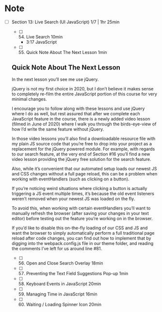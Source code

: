 # Note
- [ ] Section 13: Live Search (UI JavaScript) 1/7 | 1hr 25min
  - [ ] 54. Live Search 10min
    - 3:17 JavaScript
  - [ ] 55. Quick Note About The Next Lesson 1min
  
  ## Quick Note About The Next Lesson
  In the next lesson you’ll see me use jQuery.
  
  jQuery is not my first choice in 2020, but I don’t believe it makes sense to completely re-film the entire JavaScript portion of this course for very minimal 
  changes.
  
  I encourage you to follow along with these lessons and use jQuery where I do as well, but rest assured that after we complete each JavaScript feature in the 
  course, there is a newly added video lesson (filmed in June of 2020) where I walk you through the birds-eye-view of how I’d write the same feature without 
  jQuery.
  
  In those video lessons you’ll also find a downloadable resource file with my plain JS source code that you’re free to drop into your project as a replacement 
  for the jQuery powered module. For example, with regards to our search feature, at the very end of Section #16 you’ll find a new video lesson providing the 
  jQuery free solution for the search feature.

  Also, while it’s convenient that our automated setup loads our newest JS and CSS changes without a full page reload, this can be a problem when working with 
  eventHandlers (such as clicking on a button).
  
  If you’re noticing weird situations where clicking a button is actually triggering a JS event multiple times, it’s because the old event listeners weren’t 
  removed when your newest JS was loaded on the fly.
  
  To avoid this, when working with certain eventHandlers you’ll want to manually refresh the browser (after saving your changes in your text editor) before 
  testing out the feature you’re working on in the browser.
  
  If you’d like to disable this on-the-fly loading of our CSS and JS and want the browser to simply automatically perform a full traditional page reload after 
  code changes, you can find out how to implement that by digging into the webpack.config.js file in our theme folder, and reading the comments I’ve left for us 
  around line #81.
  
  - [ ] 56. Open and Close Search Overlay 18min
  - [ ] 57. Preventing the Text Field Suggestions Pop-up 1min
  - [ ] 58. Keyboard Events in JavaScript 20min
  - [ ] 59. Managing Time in JavaScript 16min
  - [ ] 60. Waiting / Loading Spinner Icon 20min
